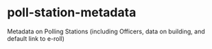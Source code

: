 # poll-station-metadata
Metadata on Polling Stations (including Officers, data on building, and default link to e-roll)
